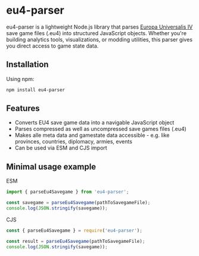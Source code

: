 # eu4-parser
eu4-parser is a lightweight Node.js library that parses [Europa Universalis IV](https://en.wikipedia.org/wiki/Europa_Universalis_IV) save game files (.eu4) into structured JavaScript objects. Whether you're building analytics tools, visualizations, or modding utilities, this parser gives you direct access to game state data.

## Installation

Using npm:

```bash
npm install eu4-parser
```

## Features

- Converts EU4 save game data into a navigable JavaScript object
- Parses compressed as well as uncompressed save games files (.eu4)
- Makes alle meta data and gamestate data accessible - e.g. like provinces, countries, diplomacy, armies, events
- Can be used via ESM and CJS import

## Minimal usage example

ESM
```js
import { parseEu4Savegame } from 'eu4-parser';

const savegame = parseEu4Savegame(pathToSavegameFile);
console.log(JSON.stringify(savegame));
```

CJS
```js
const { parseEu4Savegame } = require('eu4-parser');

const result = parseEu4Savegame(pathToSavegameFile);
console.log(JSON.stringify(savegame));
```




